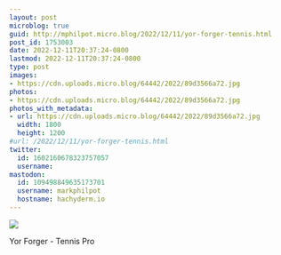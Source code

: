 ```yaml
---
layout: post
microblog: true
guid: http://mphilpot.micro.blog/2022/12/11/yor-forger-tennis.html
post_id: 1753003
date: 2022-12-11T20:37:24-0800
lastmod: 2022-12-11T20:37:24-0800
type: post
images:
- https://cdn.uploads.micro.blog/64442/2022/89d3566a72.jpg
photos:
- https://cdn.uploads.micro.blog/64442/2022/89d3566a72.jpg
photos_with_metadata:
- url: https://cdn.uploads.micro.blog/64442/2022/89d3566a72.jpg
  width: 1800
  height: 1200
#url: /2022/12/11/yor-forger-tennis.html
twitter:
  id: 1602160678323757057
  username: 
mastodon:
  id: 109498849635173701
  username: markphilpot
  hostname: hachyderm.io
---
```

![](https://micro.markphilpot.com/uploads/2022/89d3566a72.jpg)

Yor Forger - Tennis Pro

